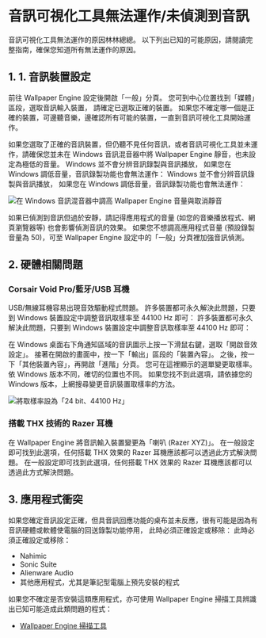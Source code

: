 # 音訊可視化工具無法運作/未偵測到音訊

音訊可視化工具無法運作的原因林林總總。 以下列出已知的可能原因，請閱讀完整指南，確保您知道所有無法運作的原因。

## 1. 1. 音訊裝置設定
前往 Wallpaper Engine 設定後開啟「一般」分頁。 您可到中心位置找到「媒體」區段，選取音訊輸入裝置， 請確定已選取正確的裝置。 如果您不確定哪一個是正確的裝置，可邊聽音樂，邊確認所有可能的裝置，一直到音訊可視化工具開始運作。

如果您選取了正確的音訊裝置，但仍聽不見任何音訊，或者音訊可視化工具並未運作，請確保您並未在 Windows 音訊混音器中將 Wallpaper Engine 靜音，也未設定為極低的音量。 Windows 並不會分辨音訊錄製與音訊播放， 如果您在 Windows 調低音量，音訊錄製功能也會無法運作： Windows 並不會分辨音訊錄製與音訊播放， 如果您在 Windows 調低音量，音訊錄製功能也會無法運作：

![在 Windows 音訊混音器中調高 Wallpaper Engine 音量與取消靜音](./audiomixer.png)

如果已偵測到音訊但過於安靜，請記得應用程式的音量 (如您的音樂播放程式、網頁瀏覽器等) 也會影響偵測音訊的效果。 如果您不想調高應用程式音量 (預設錄製音量為 50)，可至 Wallpaper Engine 設定中的「一般」分頁裡加強音訊偵測。

## 2. 硬體相關問題

### Corsair Void Pro/藍牙/USB 耳機

USB/無線耳機容易出現音效驅動程式問題。 許多裝置都可永久解決此問題，只要到 Windows 裝置設定中調整音訊取樣率至 44100 Hz 即可： 許多裝置都可永久解決此問題，只要到 Windows 裝置設定中調整音訊取樣率至 44100 Hz 即可：

在 Windows 桌面右下角通知區域的音訊圖示上按一下滑鼠右鍵，選取「開啟音效設定」。 接著在開啟的畫面中，按一下「輸出」區段的「裝置內容」。 之後，按一下「其他裝置內容」，再開啟「進階」分頁。 您可在這裡顯示的選單變更取樣率。 依 Windows 版本不同，確切的位置也不同。 如果您找不到此選項，請依據您的 Windows 版本，上網搜尋變更音訊裝置取樣率的方法。

![將取樣率設為「24 bit、44100 Hz」](./samplingrate.png)

### 搭載 THX 技術的 Razer 耳機

在 Wallpaper Engine 將音訊輸入裝置變更為「喇叭 (Razer XYZ)」。 在一般設定即可找到此選項，任何搭載 THX 效果的 Razer 耳機應該都可以透過此方式解決問題。 在一般設定即可找到此選項，任何搭載 THX 效果的 Razer 耳機應該都可以透過此方式解決問題。

## 3. 應用程式衝突

如果您確定音訊設定正確，但具音訊回應功能的桌布並未反應，很有可能是因為有音訊硬體或軟體使電腦的回送錄製功能停用， 此時必須正確設定或移除： 此時必須正確設定或移除：

* Nahimic
* Sonic Suite
* Alienware Audio
* 其他應用程式，尤其是筆記型電腦上預先安裝的程式

如果您不確定是否安裝這類應用程式，亦可使用 Wallpaper Engine 掃描工具辨識出已知可能造成此類問題的程式：

* [Wallpaper Engine 掃描工具](/debug/scantool.html)

